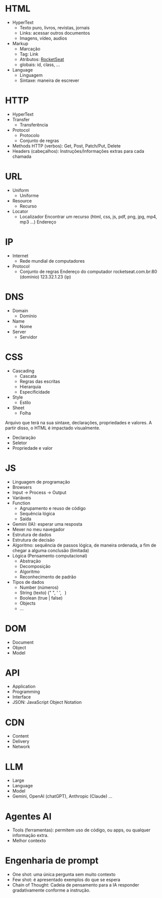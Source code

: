# HTML

- HyperText
  - Texto puro, livros, revistas, jornais
  - Links: acessar outros documentos
  - Imagens, vídeo, audios
- Markup
  - Marcação
  - Tag: <a> Link </a>
  - Atributos: <a href="https://rocketseat.com.br"> RocketSeat </a>
  - globais: id, class, ...
- Language
  - Linguagem
  - Sintaxe: maneira de escrever

# HTTP

- HyperText
- Transfer
  - Transferência
- Protocol
  - Protocolo
  - Conjunto de regras
- Methods HTTP (verbos): Get, Post, Patch/Put, Delete
- Headers (cabeçalhos): Instruções/Informações extras para cada chamada

# URL

- Uniform
  - Uniforme
- Resource
  - Recurso
- Locator
  - Localizador
    Encontrar um recurso (html, css, js, pdf, png, jpg, mp4, mp3 ...)
    Endereço

# IP

- Internet
  - Rede mundial de computadores
- Protocol
  - Conjunto de regras
    Endereço do computador
    rocketseat.com.br:80 (domínio)
    123.32.1.23 (ip)

# DNS

- Domain
  - Domínio
- Name
  - Nome
- Server
  - Servidor

# CSS

- Cascading
  - Cascata
  - Regras das escritas
  - Hierarquia
  - Especificidade
- Style
  - Estilo
- Sheet
  - Folha

Arquivo que terá na sua sintaxe, declarações, propriedades e valores.
A partir disso, o HTML é impactado visualmente.

- Declaração
- Seletor
- Propriedade e valor

# JS

- Linguagem de programação
- Browsers
- Input -> Process -> Output
- Variáveis
- Function
  - Agrupamento e reuso de código
  - Sequência lógica
  - Saída
- Gemini (IA): esperar uma resposta
- Mexer no meu navegador
- Estrutura de dados
- Estrutura de decisão
- Algoritmo: sequência de passos lógica, de maneira ordenada, a fim de chegar a alguma conclusão (limitada)
- Lógica (Pensamento computacional)
  - Abstração
  - Decomposição
  - Algoritmo
  - Reconhecimento de padrão
- Tipos de dados
  - Number (números)
  - String (texto) (" ", ' ', ` `)
  - Boolean (true | false)
  - Objects
  - ...

# DOM

- Document
- Object
- Model

# API

- Application
- Programming
- Interface
- JSON: JavaScript Object Notation

# CDN

- Content
- Delivery
- Network

# LLM

- Large
- Language
- Model
- Gemini, OpenAI (chatGPT), Anthropic (Claude) ...

# Agentes AI

- Tools (ferramentas): permitem uso de código, ou apps, ou qualquer informação extra.
- Melhor contexto

# Engenharia de prompt

- One shot: uma única pergunta sem muito contexto
- Few shot: é apresentado exemplos do que se espera
- Chain of Thought: Cadeia de pensamento para a IA responder gradativamente conforme a instrução.
